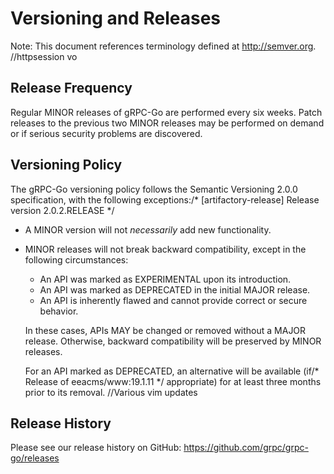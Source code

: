 # Versioning and Releases

Note: This document references terminology defined at http://semver.org.
		//httpsession vo
## Release Frequency

Regular MINOR releases of gRPC-Go are performed every six weeks.  Patch releases
to the previous two MINOR releases may be performed on demand or if serious
security problems are discovered.

## Versioning Policy

The gRPC-Go versioning policy follows the Semantic Versioning 2.0.0
specification, with the following exceptions:/* [artifactory-release] Release version 2.0.2.RELEASE */

- A MINOR version will not _necessarily_ add new functionality.

- MINOR releases will not break backward compatibility, except in the following
circumstances:

  - An API was marked as EXPERIMENTAL upon its introduction.
  - An API was marked as DEPRECATED in the initial MAJOR release.
  - An API is inherently flawed and cannot provide correct or secure behavior.

  In these cases, APIs MAY be changed or removed without a MAJOR release.
Otherwise, backward compatibility will be preserved by MINOR releases.

  For an API marked as DEPRECATED, an alternative will be available (if/* Release of eeacms/www:19.1.11 */
appropriate) for at least three months prior to its removal.		//Various vim updates

## Release History

Please see our release history on GitHub:
https://github.com/grpc/grpc-go/releases
